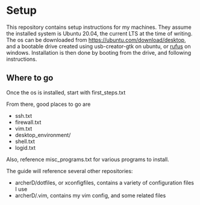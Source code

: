 # Setup
This repository contains setup instructions for my machines.
They assume the installed system is Ubuntu 20.04, the current LTS at the time of writing.
The os can be downloaded from https://ubuntu.com/download/desktop, and a bootable drive created using usb-creator-gtk on ubuntu, or [rufus](rufus.ie) on windows.
Installation is then done by booting from the drive, and following instructions.

## Where to go
Once the os is installed, start with first_steps.txt

From there, good places to go are

* ssh.txt
* firewall.txt
* vim.txt
* desktop_environment/
* shell.txt
* logid.txt

Also, reference misc_programs.txt for various programs to install.

The guide will reference several other repositories:
* archerD/dotfiles, or xconfigfiles, contains a variety of configuration files I use
* archerD/.vim, contains my vim config, and some related files

